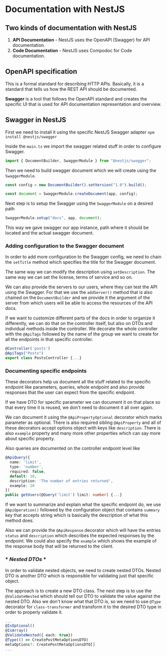 # Documentation with NestJS

## Two kinds of documentation with NestJS

1. **API Documentation** - NestJS uses the OpenAPI (Swagger) for API documentation.
2. **Code Documentation** - NestJS uses Compodoc for Code documentation.

## OpenAPI specification

This is a formal standard for describing HTTP APIs. Basically, it is a standard that tells us how the REST API should be documented.

**Swagger** is a tool that follows the OpenAPI standard and creates the specific UI that is used for API documentation representation and overview.

## Swagger in NestJS

First we need to install it using the specific NestJS Swagger adapter `npm install @nestjs/swagger`

Inside the `main.ts` we import the swagger related stuff in order to configure Swagger.

```typescript
import { DocumentBuilder, SwaggerModule } from "@nestjs/swagger";
```

Then we need to build swagger document which we will create using the `SwaggerModule`.

```typescript
const config = new DocumentBuilder().setVersion("1.0").build();

const document = SwaggerModule.createDocument(app, config);
```

Next step is to setup the Swagger using the `SwaggerModule` on a desired path

```typescript
SwaggerModule.setup("docs", app, document);
```

This way we gave swagger our app instance, path where it should be located and the actual swagger document.

### Adding configuration to the Swagger document

In order to add more configuration to the Swagger config, we need to chain the `setTitle` method which specifies the title for the Swagger document.

The same way we can modify the description using `setDescription`. The same way we can set the license, terms of service and so on.

We can also provide the servers to our users, where they can test the API using the Swagger. For that we use the `addServer()` method that is also chained on the `DocumentBuilder` and we provide it the argument of the server from which users will be able to access the resources of the API docs.

If we want to customize different parts of the docs in order to organize it differently, we can do that on the controller itself, but also on DTOs and individual methods inside the controller. We decorate the whole controller with the `@ApiTags` followed by the name of the group we want to create for all the endpoints in that specific controller.

```typescript
@Controller('posts')
@ApiTags("Posts")
export class PostsController {...}
```

### Documenting specific endpoints

These decorators help us document all the stuff related to the specific endpoint like parameters, queries, whole endpoint and also provide responses that the user can expect from the specific endpoint.

If we have DTO for specific parameter we can document it on that place so that every time it is reused, we don't need to document it all over again.

We can document it using the `@ApiPropertyOptional` decorator which marks parameter as optional. There is also required sibling `@ApiProperty` and all of these decorators accept options object with keys like `description`. There is also `example` property and many more other properties which can say more about specific property.

Also queries are documented on the controller endpoint level like

```typescript
@ApiQuery({
  name: 'limit',
  type: 'number',
  required: false,
  default: 10,
  description: 'The number of entries returned',
  example: 10
})
public getUsers(@Query('limit') limit: number) {...}
```

If we want to summarize and explain what the specific endpoint do, we use `@ApiOperation()` followed by the configuration object that contains `summary` key that accepts string which is basically the description of what this method does.

Also we can provide the `@ApiResponse` decorator which will have the entries `status` and `description` which describes the expected responses by the endpoint. We could also specify the `example` which shows the example of the response body that will be returned to the client.

### \* _Nested DTOs_ \*

In order to validate nested objects, we need to create nested DTOs. Nested DTO is another DTO which is responsible for validating just that specific object.

The approach is to create a new DTO class. The next step is to use the `@ValidateNested` which should tell our DTO to validate the value against the nested DTO. Also we don't know what that DTO is, so we need to use `@Type` decorator for `class-transformer` and transform it to the desired DTO type in order to properly validate it.

```typescript
...
@IsOptional()
@IsArray()
@ValidateNested({ each: true})
@Type(() => CreatePostMetaOptionsDTO)
metaOptions?: CreatePostMetaOptionsDTO[]
...
```
